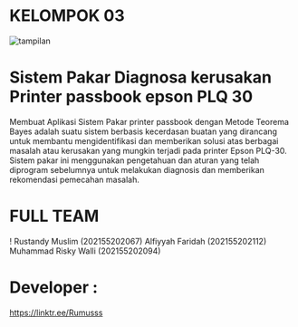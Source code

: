 # KELOMPOK 03
![tampilan](https://github.com/rustandy-muslim/SistemPakarKelompok3PrinterPassbook/assets/122608839/125bdc44-047d-4007-968a-b8c65cab05d5)

# Sistem Pakar Diagnosa kerusakan Printer passbook epson PLQ 30
Membuat Aplikasi Sistem Pakar printer passbook dengan Metode Teorema Bayes
adalah suatu sistem berbasis kecerdasan buatan yang dirancang untuk membantu mengidentifikasi dan memberikan solusi atas berbagai masalah atau kerusakan yang mungkin terjadi pada printer Epson PLQ-30. Sistem pakar ini menggunakan pengetahuan dan aturan yang telah diprogram sebelumnya untuk melakukan diagnosis dan memberikan rekomendasi pemecahan masalah.

# FULL TEAM
! Rustandy Muslim (202155202067) 
Alfiyyah Faridah (202155202112)
Muhammad Risky Walli (202155202094)

# Developer :
https://linktr.ee/Rumusss

